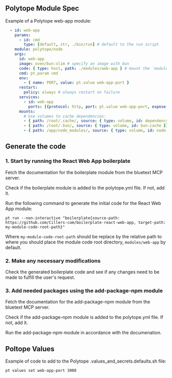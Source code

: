 ## Polytope Module Spec

Example of a Polytope web-app module:
```yaml
  - id: web-app
    params:
      - id: cmd
        type: [default, str, ./bin/run] # default to the run script
    module: polytope/node
    args:
      id: web-app
      image: oven/bun:slim # specify an image with bun
      code: { type: host, path: ./modules/web-app } # mount the `modules/web-app` directory (assuming the code is there)
      cmd: pt.param cmd
      env:
        - { name: PORT, value: pt.value web-app-port }
      restart:
        policy: always # always restart on failure
      services:
        - id: web-app
          ports: [{protocol: http, port: pt.value web-app-port, expose-as: pt.value web-app-port}]
      mounts:
        # Use volumes to cache dependencies:
        - { path: /root/.cache/, source: { type: volume, id: dependency-cache }}
        - { path: /root/.bun/, source: { type: volume, id: bun-cache }}
        - { path: /app/node_modules/, source: { type: volume, id: node-modules }}
```

## Generate the code

### 1. Start by running the React Web App boilerplate
Fetch the documentation for the boilerplate module from the bluetext MCP server.

Check if the boilerplate module is added to the polytope.yml file. If not, add it. 

Run the following command to generate the initial code for the React Web App module: 

`pt run --non-interactive "boilerplate{source-path: https://github.com/Cillers-com/boilerplate-react-web-app, target-path: my-module-code-root-path}"`

Where `my-module-code-root-path` should be replace by the relative path to where you should place the module code root directory, `modules/web-app` by default. 

### 2. Make any necessary modifications
Check the generated boilerplate code and see if any changes need to be made to fulfill the user's request. 

### 3. Add needed packages using the add-package-npm module
Fetch the documentation for the add-package-npm module from the bluetext MCP server.

Check if the add-package-npm module is added to the polytope.yml file. If not, add it. 

Run the add-package-npm module in accordance with the documenation. 


## Poltope Values
Example of code to add to the Polytope .values_and_secrets.defaults.sh file:
```bash
pt values set web-app-port 3000
```

